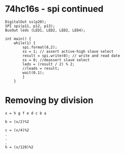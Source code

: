 # 74hc16s - spi continued 

	DigitalOut ss(p20);
	SPI spi(p11, p12, p13);
	BusOut leds (LED1, LED2, LED2, LED4);

	int main() {
		while(1) {
			spi.format(8,2);
			ss = 1; // assert active-high slave select
			result = spi.write(0); // write and read date
			ss = 0; //deassert slave select
			leds = (result / 2) % 2;
			//leads = result;
			wait(0.1);
			}
		}



# Removing by division

	x = h g f e d c b a

	b = (x/2)%2

	c = (x/4)%2
	.
	.
	.
	h = (x/128)%2

# 


